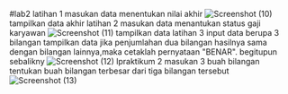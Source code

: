 #lab2
latihan 1
masukan data
menentukan nilai akhir
![Screenshot (10)](https://user-images.githubusercontent.com/93541680/141781776-63952304-dba5-4b52-a2d0-4361d05ce604.png)
tampilkan data akhir
latihan 2
masukan data
menantukan status gaji karyawan
![Screenshot (11)](https://user-images.githubusercontent.com/93541680/141782006-8d1c541b-415f-445f-82b4-fca826a02501.png)
tampilkan data
latihan 3
input data berupa  3 bilangan
tampilkan data
jika penjumlahan dua bilangan hasilnya sama dengan  bilangan lainnya,maka cetaklah pernyataan "BENAR". begitupun sebalikny
![Screenshot (12)](https://user-images.githubusercontent.com/93541680/141782548-5d745a76-7450-4093-a087-66fa846de782.png)
lpraktikum 2
masukan 3 buah  bilangan
tentukan  buah bilangan terbesar  dari tiga bilangan tersebut
![Screenshot (13)](https://user-images.githubusercontent.com/93541680/141783439-6c935fa8-1077-4f98-a673-150e22d76d12.png)
